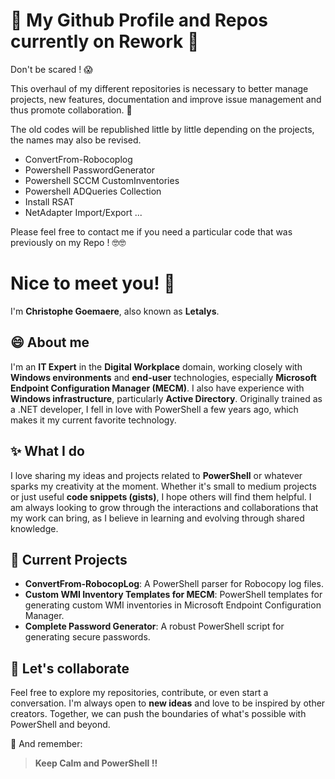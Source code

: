 # :construction: My Github Profile and Repos currently on Rework :construction:

Don't be scared ! :scream:

This overhaul of my different repositories is necessary to better manage projects, new features, documentation and improve issue management and thus promote collaboration. :handshake:

The old codes will be republished little by little depending on the projects, the names may also be revised. 

- ConvertFrom-Robocoplog
- Powershell PasswordGenerator
- Powershell SCCM CustomInventories
- Powershell ADQueries Collection
- Install RSAT
- NetAdapter Import/Export
...

Please feel free to contact me if you need a particular code that was previously on my Repo ! :nerd_face::nerd_face:

# Nice to meet you! 👋

I'm **Christophe Goemaere**, also known as **Letalys**.

## 😄 About me
I'm an **IT Expert** in the **Digital Workplace** domain, working closely with **Windows environments** and **end-user** technologies, especially **Microsoft Endpoint Configuration Manager (MECM)**. I also have experience with **Windows infrastructure**, particularly **Active Directory**.
Originally trained as a .NET developer, I fell in love with PowerShell a few years ago, which makes it my current favorite technology.

## ✨ What I do
I love sharing my ideas and projects related to **PowerShell** or whatever sparks my creativity at the moment. Whether it's small to medium projects or just useful **code snippets (gists)**, I hope others will find them helpful. I am always looking to grow through the interactions and collaborations that my work can bring, as I believe in learning and evolving through shared knowledge.

## 🔭 Current Projects
- **ConvertFrom-RobocopLog**: A PowerShell parser for Robocopy log files.
- **Custom WMI Inventory Templates for MECM**: PowerShell templates for generating custom WMI inventories in Microsoft Endpoint Configuration Manager.
- **Complete Password Generator**: A robust PowerShell script for generating secure passwords.

## 👯 Let's collaborate
Feel free to explore my repositories, contribute, or even start a conversation. I'm always open to **new ideas** and love to be inspired by other creators. Together, we can push the boundaries of what's possible with PowerShell and beyond.

💬 And remember:
> **Keep Calm and PowerShell !!** 
